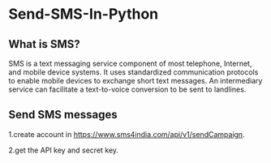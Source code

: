 # Send-SMS-In-Python
## What is SMS?
SMS is a text messaging service component of most telephone, Internet, and mobile device systems. It uses standardized communication protocols to enable mobile devices to exchange short text messages. 
An intermediary service can facilitate a text-to-voice conversion to be sent to landlines.
## Send SMS messages 
1.create account in https://www.sms4india.com/api/v1/sendCampaign.


2.get the API key and secret key.

